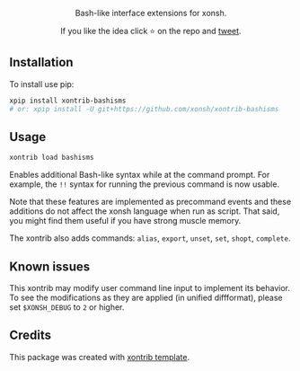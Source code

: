 <p align="center">
Bash-like interface extensions for xonsh.
</p>

<p align="center">  
If you like the idea click ⭐ on the repo and <a href="https://twitter.com/intent/tweet?text=Nice%20xontrib%20for%20the%20xonsh%20shell!&url=https://github.com/xonsh/xontrib-bashisms" target="_blank">tweet</a>.
</p>


## Installation

To install use pip:

```bash
xpip install xontrib-bashisms
# or: xpip install -U git+https://github.com/xonsh/xontrib-bashisms
```

## Usage
```bash
xontrib load bashisms
```

Enables additional Bash-like syntax while at the command prompt.
For example, the ``!!`` syntax for running the previous command is now usable.

Note that these features are implemented as precommand events and
these additions do not affect the xonsh language when run as script.
That said, you might find them useful if you have strong muscle memory.

The xontrib also adds commands: ``alias``, ``export``, ``unset``, ``set``, ``shopt``, ``complete``.

## Known issues

This xontrib may modify user command line input to implement its behavior.
To see the modifications as they are applied (in unified diffformat), please set ``$XONSH_DEBUG`` to ``2`` or higher.

## Credits

This package was created with [xontrib template](https://github.com/xonsh/xontrib-template).
